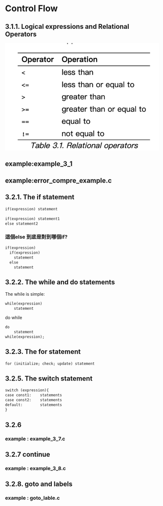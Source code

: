 # Control Flow

## 3.1.1. Logical expressions and Relational Operators

![Relational operators.png](Relational_operators.png)

## example:example_3_1
## example:error_compre_example.c

## 3.2.1. The if statement
```
if(expression) statement

if(expression) statement1
else statement2
```

###  這個else 到底是對到哪個if?
```
if(expression)
  if(expression)
    statement
  else
    statement
```


## 3.2.2. The while and do statements
The while is simple:

```
while(expression)
    statement
```

do while
```
do
    statement
while(expression);
```

## 3.2.3. The for statement
```
for (initialize; check; update) statement

```

## 3.2.5. The switch statement
```
switch (expression){
case const1:    statements
case const2:    statements
default:        statements
}
```

## 3.2.6 

### example : example_3_7.c

## 3.2.7 continue
### example : example_3_8.c

## 3.2.8. goto and labels
### example : goto_lable.c